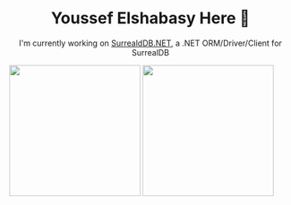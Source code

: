 <h1 align="center">Youssef Elshabasy Here 👋</h1>
<p align="center">I'm currently working on <a href="https://github.com/SurrealDB-NET/SurrealDB.NET">SurrealdDB.NET</a>, a .NET ORM/Driver/Client for <a href"https://surrealdb.com/">SurrealDB</a>
<div>
  <img src="https://github-readme-stats.vercel.app/api?username=juke-duke&theme=blue-green" style="height:234px"/>
  <img src="https://github-readme-stats.vercel.app/api/top-langs/?username=juke-duke&theme=dark" style="height:234px"/>
</div>
